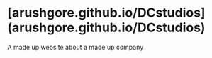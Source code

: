 # [arushgore.github.io/DCstudios] (arushgore.github.io/DCstudios)
A made up website about a made up company
